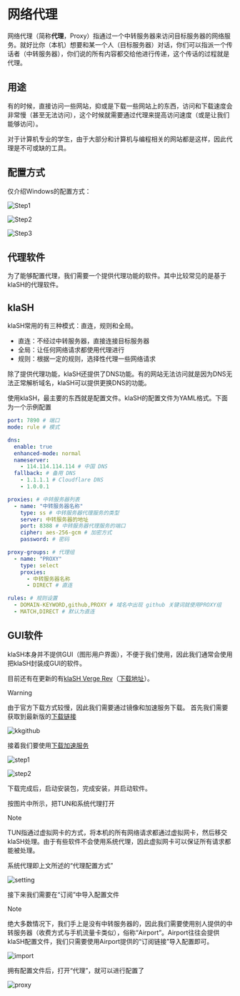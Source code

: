 # 网络代理

网络代理（简称**代理**，Proxy）指通过一个中转服务器来访问目标服务器的网络服务。就好比你（本机）想要和某一个人（目标服务器）对话，你们可以指派一个传话者（中转服务器），你们说的所有内容都交给他进行传递，这个传话的过程就是代理。

## 用途

有的时候，直接访问一些网站，抑或是下载一些网站上的东西，访问和下载速度会非常慢（甚至无法访问），这个时候就需要通过代理来提高访问速度（或是让我们能够访问）。

对于计算机专业的学生，由于大部分和计算机与编程相关的网站都是这样，因此代理是不可或缺的工具。

## 配置方式

仅介绍Windows的配置方式：

![Step1](https://storage.mioyi.net/d/storage/images/PixPin_2025-03-08_09-41-55.png)

![Step2](https://storage.mioyi.net/d/storage/images/PixPin_2025-03-08_09-43-29.png)

![Step3](https://storage.mioyi.net/d/storage/images/PixPin_2025-03-08_09-44-00.png)

## 代理软件

为了能够配置代理，我们需要一个提供代理功能的软件。其中比较常见的是基于klaSH的代理软件。

## klaSH

klaSH常用的有三种模式：直连，规则和全局。

- 直连：不经过中转服务器，直接连接目标服务器
- 全局：让任何网络请求都使用代理进行
- 规则：根据一定的规则，选择性代理一些网络请求

除了提供代理功能，klaSH还提供了DNS功能。有的网站无法访问就是因为DNS无法正常解析域名，klaSH可以提供更换DNS的功能。

使用klaSH，最主要的东西就是配置文件。klaSH的配置文件为YAML格式。下面为一个示例配置

```yaml
port: 7890 # 端口
mode: rule # 模式

dns:
  enable: true
  enhanced-mode: normal
  nameserver:
    - 114.114.114.114 # 中国 DNS
  fallback: # 备用 DNS
  	- 1.1.1.1 # Cloudflare DNS
  	- 1.0.0.1

proxies: # 中转服务器列表
  - name: "中转服务器名称"
    type: ss # 中转服务器代理服务的类型
    server: 中转服务器的地址
    port: 8388 # 中转服务器代理服务的端口
    cipher: aes-256-gcm # 加密方式
    password: # 密码

proxy-groups: # 代理组
  - name: "PROXY"
    type: select
    proxies:
      - 中转服务器名称
      - DIRECT # 直连

rules: # 规则设置
  - DOMAIN-KEYWORD,github,PROXY # 域名中出现 github 关键词就使用PROXY组
  - MATCH,DIRECT # 默认为直连
```

## GUI软件

klaSH本身并不提供GUI（图形用户界面），不便于我们使用，因此我们通常会使用把klaSH封装成GUI的软件。

目前还有在更新的有[klaSH Verge Rev](https://github.com/clash-verge-rev/clash-verge-rev)（[下载地址](https://github.com/clash-verge-rev/clash-verge-rev/releases/latest)）。

> [!WARNING]
>
> 由于官方下载方式较慢，因此我们需要通过镜像和加速服务下载。
> 首先我们需要获取到最新版的[下载链接](https://kkgithub.com/clash-verge-rev/clash-verge-rev/releases/latest)
>
> ![kkgithub](https://storage.mioyi.net/d/storage/images/8455a821-6eb0-4f2f-9475-b9347a73f5b2.png)
>
> 接着我们要使用[下载加速服务](https://ghproxy.link/)
>
> ![step1](https://storage.mioyi.net/d/storage/images/PixPin_2025-03-08_10-03-03.png)
>
> ![step2](https://storage.mioyi.net/d/storage/images/PixPin_2025-03-08_10-04-47.png)

下载完成后，启动安装包，完成安装，并启动软件。

按图片中所示，把TUN和系统代理打开

> [!NOTE]
>
> TUN指通过虚拟网卡的方式，将本机的所有网络请求都通过虚拟网卡，然后移交klaSH处理。由于有些软件不会使用系统代理，因此虚拟网卡可以保证所有请求都能被处理。
>
> 系统代理即上文所述的“代理配置方式”

![setting](https://storage.mioyi.net/d/storage/images/PixPin_2025-03-08_10-06-11.png)

接下来我们需要在“订阅”中导入配置文件

> [!NOTE]
>
> 绝大多数情况下，我们手上是没有中转服务器的，因此我们需要使用别人提供的中转服务器（收费方式与手机流量卡类似），俗称“Airport”。Airport往往会提供klaSH配置文件，我们只需要使用Airport提供的“订阅链接”导入配置即可。

![import](https://storage.mioyi.net/d/storage/images/PixPin_2025-03-08_10-15-02.png)

拥有配置文件后，打开“代理”，就可以进行配置了

![proxy](https://storage.mioyi.net/d/storage/images/PixPin_2025-03-08_10-16-07.png)

